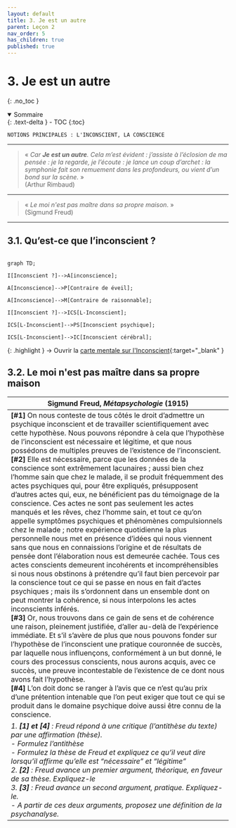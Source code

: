 ```yaml
---
layout: default
title: 3. Je est un autre
parent: Leçon 2
nav_order: 5
has_children: true
published: true
---
```

# 3. Je est un autre
{: .no_toc }

<details open markdown="block">
  <summary>
    Sommaire
  </summary>
  {: .text-delta }
- TOC
{:toc}
</details>

```
NOTIONS PRINCIPALES : L'INCONSCIENT, LA CONSCIENCE
```

---

> « *Car **Je est un autre**. Cela m’est évident : j’assiste à l’éclosion de ma pensée : je la regarde, je l’écoute : je lance un coup d’archet : la symphonie fait son remuement dans les profondeurs, ou vient d’un bond sur la scène.* »  
  (Arthur Rimbaud)

---

> « *Le moi n'est pas maître dans sa propre maison*. »  
> (Sigmund Freud)

---

## 3.1. Qu’est-ce que l’inconscient ?


```mermaid

graph TD; 

I[Inconscient ?]-->A[inconscience];

A[Inconscience]-->P[Contraire de éveil];

A[Inconscience]-->M[Contraire de raisonnable];

I[Inconscient ?]-->ICS[L-Inconscient];

ICS[L-Inconscient]-->PS[Inconscient psychique];

ICS[L-Inconscient]-->IC[Inconscient cérébral];

```

{: .highlight }
→ Ouvrir la [carte mentale sur l'Inconscient](https://rollauda.github.io/schemas/cartes/inconscient.html){:target="_blank" } 

## 3.2. Le moi n'est pas maître dans sa propre maison


| Sigmund Freud, _Métapsychologie_ (1915)       |
| ------------------------------------------------ |
| **[#1]** On nous conteste de tous côtés le droit d’admettre un psychique inconscient et de travailler scientifiquement avec cette hypothèse. Nous pouvons répondre à cela que l’hypothèse de l’inconscient est nécessaire et légitime, et que nous possédons de multiples preuves de l’existence de l’inconscient.  <br>**[#2]** Elle est nécessaire, parce que les données de la conscience sont extrêmement lacunaires ; aussi bien chez l’homme sain que chez le malade, il se produit fréquemment des actes psychiques qui, pour être expliqués, présupposent d’autres actes qui, eux, ne bénéficient pas du témoignage de la conscience. Ces actes ne sont pas seulement les actes manqués et les rêves, chez l’homme sain, et tout ce qu’on appelle symptômes psychiques et phénomènes compulsionnels chez le malade ; notre expérience quotidienne la plus personnelle nous met en présence d’idées qui nous viennent sans que nous en connaissions l’origine et de résultats de pensée dont l’élaboration nous est demeurée cachée. Tous ces actes conscients demeurent incohérents et incompréhensibles si nous nous obstinons à prétendre qu’il faut bien percevoir par la conscience tout ce qui se passe en nous en fait d’actes psychiques ; mais ils s’ordonnent dans un ensemble dont on peut montrer la cohérence, si nous interpolons les actes inconscients inférés.  <br>**[#3]** Or, nous trouvons dans ce gain de sens et de cohérence une raison, pleinement justifiée, d’aller au-delà de l’expérience immédiate. Et s’il s’avère de plus que nous pouvons fonder sur l’hypothèse de l’inconscient une pratique couronnée de succès, par laquelle nous influençons, conformément à un but donné, le cours des processus conscients, nous aurons acquis, avec ce succès, une preuve incontestable de l’existence de ce dont nous avons fait l’hypothèse.  <br>**[#4]** L’on doit donc se ranger à l’avis que ce n’est qu’au prix d’une prétention intenable que l’on peut exiger que tout ce qui se produit dans le domaine psychique doive aussi être connu de la conscience. |
| *1. **[1] et [4]** : Freud répond à une critique (l’antithèse du texte) par une affirmation (thèse).<br>- Formulez l’antithèse<br>- Formulez la thèse de Freud et expliquez ce qu’il veut dire lorsqu’il affirme qu’elle est “nécessaire” et “légitime”<br>2. **[2]** : Freud avance un premier argument, théorique, en faveur de sa thèse. Expliquez-le<br>3. **[3]** : Freud avance un second argument, pratique. Expliquez-le.<br>- A partir de ces deux arguments, proposez une définition de la psychanalyse.*       |







